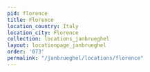 ```yaml
---
pid: florence
title: Florence
location_country: Italy
location_city: Florence
collection: locations_janbrueghel
layout: locationpage_janbrueghel
order: '073'
permalink: "/janbrueghel/locations/florence"
---
```

